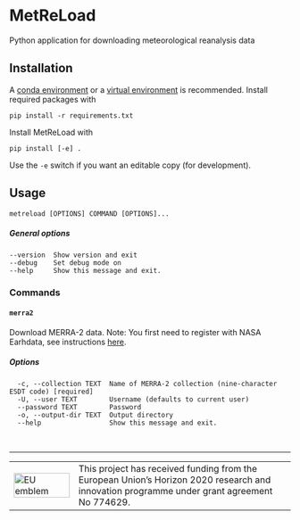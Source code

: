 # MetReLoad
Python application for downloading meteorological reanalysis data

## Installation

A [conda environment](https://conda.io/docs/user-guide/tasks/manage-environments.html)  or a [virtual environment](https://docs.python.org/3/library/venv.html) is recommended. Install required packages with

    pip install -r requirements.txt

Install MetReLoad with

    pip install [-e] .

Use the `-e` switch if you want an editable copy (for development).

## Usage

    metreload [OPTIONS] COMMAND [OPTIONS]...


##### General options

```
--version  Show version and exit
--debug    Set debug mode on
--help     Show this message and exit.
```
  
### Commands  
#### `merra2`  

Download MERRA-2 data. Note: You first need to register with NASA Earhdata, see instructions [here](https://disc.gsfc.nasa.gov/data-access).

##### Options
```
  -c, --collection TEXT  Name of MERRA-2 collection (nine-character ESDT code) [required]
  -U, --user TEXT        Username (defaults to current user)
  --password TEXT        Password 
  -o, --output-dir TEXT  Output directory
  --help                 Show this message and exit.
```


&nbsp;
<hr>
<center>
<table width=500px frame="none">
<tr>
<td valign="middle" width=100px>
<img src=https://europa.eu/european-union/sites/europaeu/files/docs/body/flag_yellow_low.jpg alt="EU emblem" width=100%></td>
<td valign="middle">This project has received funding from the European Union’s Horizon 2020 research and innovation programme under grant agreement No 774629.</td>
</table>
</center>